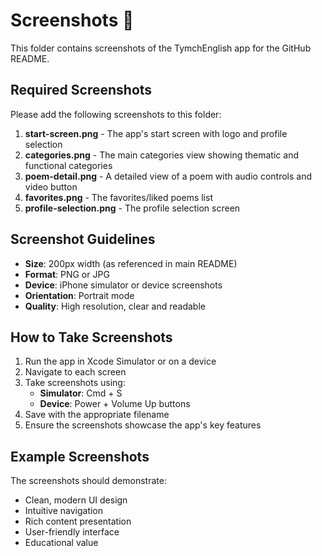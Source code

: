 # Screenshots 📸

This folder contains screenshots of the TymchEnglish app for the GitHub README.

## Required Screenshots

Please add the following screenshots to this folder:

1. **start-screen.png** - The app's start screen with logo and profile selection
2. **categories.png** - The main categories view showing thematic and functional categories
3. **poem-detail.png** - A detailed view of a poem with audio controls and video button
4. **favorites.png** - The favorites/liked poems list
5. **profile-selection.png** - The profile selection screen

## Screenshot Guidelines

- **Size**: 200px width (as referenced in main README)
- **Format**: PNG or JPG
- **Device**: iPhone simulator or device screenshots
- **Orientation**: Portrait mode
- **Quality**: High resolution, clear and readable

## How to Take Screenshots

1. Run the app in Xcode Simulator or on a device
2. Navigate to each screen
3. Take screenshots using:
   - **Simulator**: Cmd + S
   - **Device**: Power + Volume Up buttons
4. Save with the appropriate filename
5. Ensure the screenshots showcase the app's key features

## Example Screenshots

The screenshots should demonstrate:
- Clean, modern UI design
- Intuitive navigation
- Rich content presentation
- User-friendly interface
- Educational value 